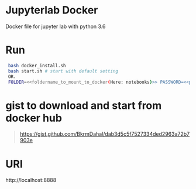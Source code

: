 # Jupyterlab Docker
Docker file for jupyter lab  with python 3.6

# Run
```bash
 bash docker_install.sh
 bash start.sh # start with default setting
 OR. 
 FOLDER=<<foldername_to_mount_to_docker(Here: notebooks)>> PASSWORD=<<password_for_lab>> docker-compose up

```
  
# gist to  download and start from docker hub
> https://gist.github.com/BkrmDahal/dab3d5c5f7527334ded2963a72b7903e

# URl
http://localhost:8888
